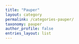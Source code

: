 ```yaml
---
title: "Pauper"
layout: category
permalink: /categories-pauper/
taxonomy: pauper
author_profile: false
entries_layout: list
---
```

